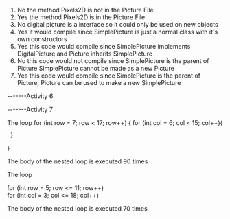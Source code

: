 1. No the method Pixels2D is not in the Picture File
2. Yes the method Pixels2D is in the Picture File
3. No digital picture is a interface so it could only be used on new objects
4. Yes it would compile since SimplePicture is just a normal class with it's own constructors
5. Yes this code would compile since SimplePicture implements DigitalPicture and Picture inherits SimplePicture
6. No this code would not compile since SimplePicture is the parent of Picture SimplePicture cannot be made as a new Picture
7. Yes this code would compile since SimplePicture is the parent of Picture, Picture can be used to make a new SimplePicture 


-------Activity 6


-------Activity 7

The loop 
 for (int row = 7; row < 17; row++) {
     for (int col = 6; col < 15; col++){
         
     }
}
 
The body of the nested loop is executed 
90 times


The loop

 for (int row = 5; row <= 11; row++)      
  for (int col = 3; col <= 18; col++)

The body of the nested loop is executed 
70 times


